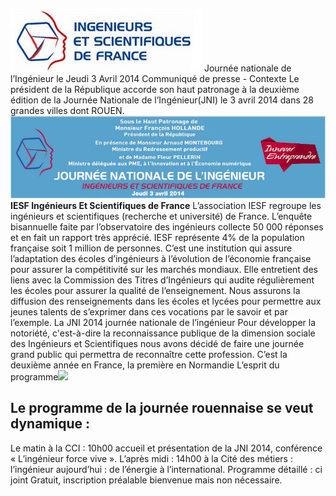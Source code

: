 ![logo-iesf-normandie.jpg](/media/logo-iesf-normandie.jpg)
Journée nationale de l’Ingénieur le Jeudi 3 Avril 2014
Communiqué de presse - Contexte
Le président de la République accorde son haut patronage à la deuxième édition de la Journée Nationale de l’Ingénieur(JNI) le 3 avril 2014 dans 28 grandes villes dont ROUEN.
![JNI_2014](/media/LogoJNI_2014.jpg)
**IESF   Ingénieurs Et Scientifiques de France**
L’association IESF regroupe les ingénieurs et scientifiques (recherche et université) de France. 
L’enquête bisannuelle faite par l’observatoire des ingénieurs collecte 50 000 réponses et en fait un rapport très apprécié.
IESF représente 4% de la population française soit 1 million de personnes.
C’est une institution qui assure l’adaptation des écoles d’ingénieurs à l’évolution de l’économie française pour assurer la compétitivité sur les marchés mondiaux. Elle entretient des liens avec la Commission des Titres d’Ingénieurs qui audite régulièrement les écoles pour assurer la qualité de l’enseignement.
Nous assurons la diffusion des renseignements dans les écoles et lycées pour permettre aux jeunes talents de s’exprimer dans ces vocations par le savoir et par l’exemple.
La JNI 2014 journée nationale de l’ingénieur
Pour développer la notoriété, c'est-à-dire la reconnaissance publique de la dimension sociale des Ingénieurs et Scientifiques nous avons décidé de faire une journée grand public qui permettra de reconnaître cette profession.
C’est la deuxième année en France, la première en Normandie
L’esprit du programme![](/media/LogoISF.gif)
## Le programme de la journée rouennaise se veut dynamique :
Le matin à la CCI : 10h00 accueil et présentation de la JNI 2014, conférence « L’ingénieur force vive ».
L’après midi : 14h00 à la Cité des métiers : l’ingénieur aujourd’hui : de l’énergie à l’international.
Programme détaillé : ci joint
Gratuit, inscription préalable bienvenue mais non nécessaire.

